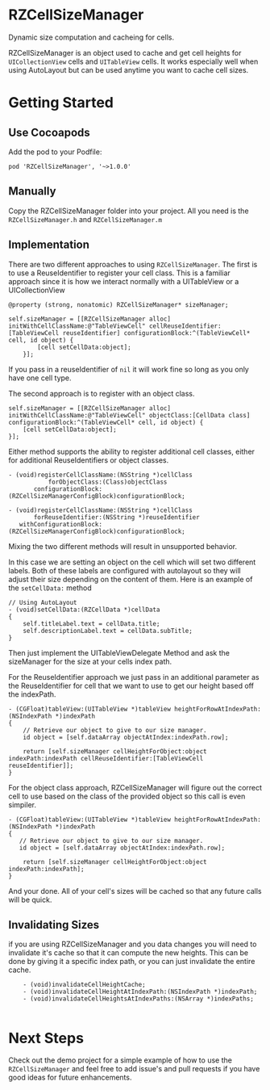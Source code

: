 RZCellSizeManager
=================

Dynamic size computation and cacheing for cells.

RZCellSizeManager is an object used to cache and get cell heights for `UICollectionView` cells and `UITableView` cells.  It works especially well when using AutoLayout but can be used anytime you want to cache cell sizes.


Getting Started
===============

Use Cocoapods
------------------
Add the pod to your Podfile:

```
pod 'RZCellSizeManager', '~>1.0.0'
```


Manually
---------

Copy the RZCellSizeManager folder into your project.  All you need is the ```RZCellSizeManager.h``` and ```RZCellSizeManager.m```

Implementation
--------------

There are two different approaches to using `RZCellSizeManager`.  The first is to use a ReuseIdentifier to register your cell class.  This is a familiar approach since it is how we interact normally with a UITableView or a UICollectionView

```
@property (strong, nonatomic) RZCellSizeManager* sizeManager;
```

```
self.sizeManager = [[RZCellSizeManager alloc] initWithCellClassName:@"TableViewCell" cellReuseIdentifier:[TableViewCell reuseIdentifier] configurationBlock:^(TableViewCell* cell, id object) {
        [cell setCellData:object];
    }];
```

If you pass in a reuseIdentifier of `nil` it will work fine so long as you only have one cell type.
    
The second approach is to register with an object class.

	self.sizeManager = [[RZCellSizeManager alloc] initWithCellClassName:@"TableViewCell" objectClass:[CellData class] configurationBlock:^(TableViewCell* cell, id object) {
        [cell setCellData:object];
    }];

Either method supports the ability to register additional cell classes, either for additional ReuseIdentifiers or object classes.
	
	- (void)registerCellClassName:(NSString *)cellClass
               forObjectClass:(Class)objectClass
           configurationBlock:(RZCellSizeManagerConfigBlock)configurationBlock;
           
	- (void)registerCellClassName:(NSString *)cellClass
           forReuseIdentifier:(NSString *)reuseIdentifier
       withConfigurationBlock:(RZCellSizeManagerConfigBlock)configurationBlock;
    
Mixing the two different methods will result in unsupported behavior.

In this case we are setting an object on the cell which will set two different labels.  Both of these labels are configured with autolayout so they will adjust their size depending on the content of them.  Here is an example of the  ```setCellData:``` method

```
// Using AutoLayout
- (void)setCellData:(RZCellData *)cellData
{
    self.titleLabel.text = cellData.title;
    self.descriptionLabel.text = cellData.subTitle;
}
```

Then just implement the UITableViewDelegate Method and ask the sizeManager for the size at your cells index path.

For the ReuseIdentifier approach we just pass in an additional parameter as the ReuseIdentifier for cell that we want to use to get our height based off the indexPath.

	- (CGFloat)tableView:(UITableView *)tableView heightForRowAtIndexPath:(NSIndexPath *)indexPath
	{
 	   	// Retrieve our object to give to our size manager.
 	   	id object = [self.dataArray objectAtIndex:indexPath.row];

       	return [self.sizeManager cellHeightForObject:object indexPath:indexPath cellReuseIdentifier:[TableViewCell reuseIdentifier]];	
    }
        
For the object class approach, RZCellSizeManager will figure out the correct cell to use based on the class of the provided object so this call is even simpiler.


	- (CGFloat)tableView:(UITableView *)tableView heightForRowAtIndexPath:(NSIndexPath *)indexPath
	{
 	   // Retrieve our object to give to our size manager.
 	   id object = [self.dataArray objectAtIndex:indexPath.row];

		return [self.sizeManager cellHeightForObject:object indexPath:indexPath];
	}

And your done.  All of your cell's sizes will be cached so that any future calls will be quick.


Invalidating Sizes
------------------

if you are using RZCellSizeManager and you data changes you will need to invalidate it's cache so that it can compute the new heights.  This can be done by giving it a specific index path, or you can just invalidate the entire cache.

```
	- (void)invalidateCellHeightCache;
	- (void)invalidateCellHeightAtIndexPath:(NSIndexPath *)indexPath;
	- (void)invalidateCellHeightsAtIndexPaths:(NSArray *)indexPaths;


```

Next Steps
==========

Check out the demo project for a simple example of how to use the ```RZCellSizeManager``` and feel free to add issue's and pull requests if you have good ideas for future enhancements.

